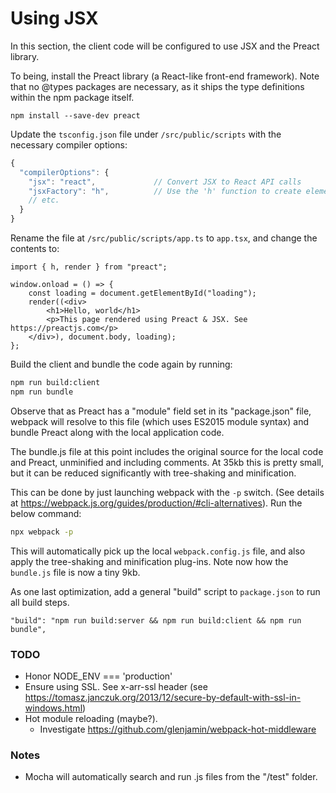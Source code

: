# Using JSX

In this section, the client code will be configured to use JSX and the Preact library.

To being, install the Preact library (a React-like front-end framework). Note that no @types
packages are necessary, as it ships the type definitions within the npm package itself.

```
npm install --save-dev preact
```

Update the `tsconfig.json` file under `/src/public/scripts` with the necessary compiler options:

```js
{
  "compilerOptions": {
    "jsx": "react",             // Convert JSX to React API calls
    "jsxFactory": "h",          // Use the 'h' function to create elements
    // etc.
  }
}
```

Rename the file at `/src/public/scripts/app.ts` to `app.tsx`, and change the contents to:

```tsx
import { h, render } from "preact";

window.onload = () => {
    const loading = document.getElementById("loading");
    render((<div>
        <h1>Hello, world</h1>
        <p>This page rendered using Preact & JSX. See https://preactjs.com</p>
    </div>), document.body, loading);
};
```

Build the client and bundle the code again by running:

```bat
npm run build:client
npm run bundle
```

Observe that as Preact has a "module" field set in its "package.json" file, webpack will resolve
to this file (which uses ES2015 module syntax) and bundle Preact along with the local application code.

The bundle.js file at this point includes the original source for the local code and Preact, unminified
and including comments. At 35kb this is pretty small, but it can be reduced significantly with tree-shaking
and minification. 

This can be done by just launching webpack with the `-p` switch. (See details at https://webpack.js.org/guides/production/#cli-alternatives). Run the below command:

```bat
npx webpack -p
```

This will automatically pick up the local `webpack.config.js` file, and also apply the tree-shaking and
minification plug-ins. Note now how the `bundle.js` file is now a tiny 9kb.

As one last optimization, add a general "build" script to `package.json` to run all build steps.

```
"build": "npm run build:server && npm run build:client && npm run bundle",
```


### TODO

 - Honor NODE_ENV === 'production'
 - Ensure using SSL. See x-arr-ssl header (see https://tomasz.janczuk.org/2013/12/secure-by-default-with-ssl-in-windows.html)
 - Hot module reloading (maybe?).
   - Investigate https://github.com/glenjamin/webpack-hot-middleware

### Notes

 - Mocha will automatically search and run .js files from the "/test" folder.
